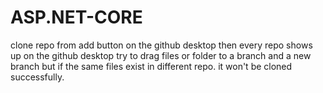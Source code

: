 # ASP.NET-CORE
clone repo from add button on the github desktop
then every repo shows up on the github desktop
try to drag files or folder to a branch and a new branch
but if the same files exist in different repo. it won't be cloned successfully.
